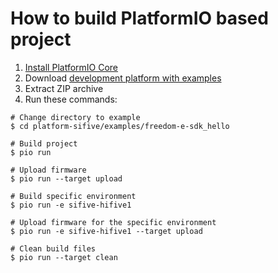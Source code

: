 How to build PlatformIO based project
=====================================

1. [Install PlatformIO Core](http://docs.platformio.org/page/core.html)
2. Download [development platform with examples](https://github.com/platformio/platform-sifive/archive/develop.zip)
3. Extract ZIP archive
4. Run these commands:

```shell
# Change directory to example
$ cd platform-sifive/examples/freedom-e-sdk_hello

# Build project
$ pio run

# Upload firmware
$ pio run --target upload

# Build specific environment
$ pio run -e sifive-hifive1

# Upload firmware for the specific environment
$ pio run -e sifive-hifive1 --target upload

# Clean build files
$ pio run --target clean
```
